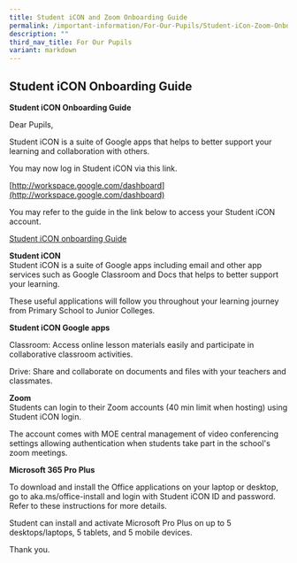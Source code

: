 ```yaml
---
title: Student iCON and Zoom Onboarding Guide
permalink: /important-information/For-Our-Pupils/Student-iCon-Zoom-Onboarding-Guide/
description: ""
third_nav_title: For Our Pupils
variant: markdown
---
```

## Student iCON Onboarding Guide

**Student iCON Onboarding Guide**

Dear Pupils,&nbsp;

Student iCON is a suite of Google apps that helps to better support your learning and collaboration with others.&nbsp;

You may now log in Student iCON via this link.&nbsp;

[http://workspace.google.com/dashboard](http://workspace.google.com/dashboard)

You may refer to the guide in the link below to access your Student iCON account.&nbsp;

[Student iCON onboarding Guide](/files/Student_iCON_Onboarding_Guide.pdf)

**Student iCON** <br>
Student iCON is a suite of Google apps including email and other app services such as Google Classroom and Docs that helps to better support your learning.

These useful applications will follow you throughout your learning journey from Primary School to Junior Colleges.

**Student iCON Google apps**

Classroom: Access online lesson materials easily and participate in collaborative classroom activities.

Drive: Share and collaborate on documents and files with your teachers and classmates. 

**Zoom**<br>
Students can login to their Zoom accounts (40 min limit when hosting) using Student iCON login.

The account comes with MOE central management of video conferencing settings allowing authentication when students take part in the school's zoom meetings.

**Microsoft 365 Pro Plus**

To download and install the Office applications on your laptop or desktop, go to aka.ms/office-install and login with Student iCON ID and password. Refer to these instructions for more details.

Student can install and activate Microsoft Pro Plus on up to 5 desktops/laptops, 5 tablets, and 5 mobile devices.





Thank you.